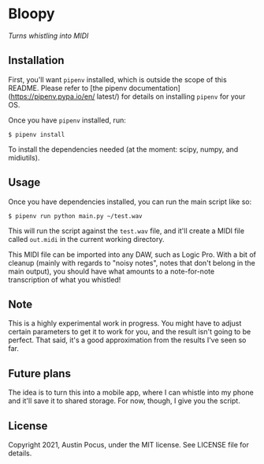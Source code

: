 # Bloopy

_Turns whistling into MIDI_

## Installation

First, you'll want `pipenv` installed, which is outside the scope of this README. Please refer to [the pipenv documentation](https://pipenv.pypa.io/en/ latest/) for details on installing `pipenv` for your OS.

Once you have `pipenv` installed, run:

`$ pipenv install`

To install the dependencies needed (at the moment: scipy, numpy, and midiutils).

## Usage

Once you have dependencies installed, you can run the main script like so:

`$ pipenv run python main.py ~/test.wav`

This will run the script against the `test.wav` file, and it'll create a MIDI file called `out.midi` in the current working directory.

This MIDI file can be imported into any DAW, such as Logic Pro. With a bit of cleanup (mainly with regards to "noisy notes", notes that don't belong in the main output), you should have what amounts to a note-for-note transcription of what you whistled!

## Note

This is a highly experimental work in progress. You might have to adjust certain parameters to get it to work for you, and the result isn't going to be perfect. That said, it's a good approximation from the results I've seen so far.

## Future plans

The idea is to turn this into a mobile app, where I can whistle into my phone and it'll save it to shared storage. For now, though, I give you the script.

## License

Copyright 2021, Austin Pocus, under the MIT license. See LICENSE file for details.
